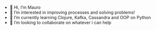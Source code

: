 - 👋 Hi, I’m Mauro
- 👀 I’m interested in improving processes and solving problems!
- 🌱 I’m currently learning Clojure, Kafka, Cassandra and OOP on Python
- 💞️ I’m looking to collaborate on whatever i can help
